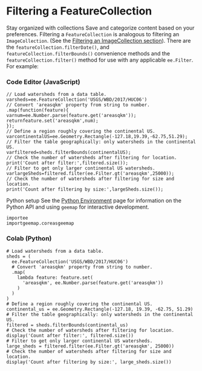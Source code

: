  
#  Filtering a FeatureCollection 
Stay organized with collections  Save and categorize content based on your preferences. 
Filtering a `FeatureCollection` is analogous to filtering an `ImageCollection`. (See the [Filtering an ImageCollection section](https://developers.google.com/earth-engine/guides/ic_filtering)). There are the `featureCollection.filterDate()`, and `featureCollection.filterBounds()` convenience methods and the `featureCollection.filter()` method for use with any applicable `ee.Filter`. For example:
### Code Editor (JavaScript)
```
// Load watersheds from a data table.
varsheds=ee.FeatureCollection('USGS/WBD/2017/HUC06')
// Convert 'areasqkm' property from string to number.
.map(function(feature){
varnum=ee.Number.parse(feature.get('areasqkm'));
returnfeature.set('areasqkm',num);
});
// Define a region roughly covering the continental US.
varcontinentalUS=ee.Geometry.Rectangle(-127.18,19.39,-62.75,51.29);
// Filter the table geographically: only watersheds in the continental US.
varfiltered=sheds.filterBounds(continentalUS);
// Check the number of watersheds after filtering for location.
print('Count after filter:',filtered.size());
// Filter to get only larger continental US watersheds.
varlargeSheds=filtered.filter(ee.Filter.gt('areasqkm',25000));
// Check the number of watersheds after filtering for size and location.
print('Count after filtering by size:',largeSheds.size());
```

Python setup
See the [ Python Environment](https://developers.google.com/earth-engine/guides/python_install) page for information on the Python API and using `geemap` for interactive development.
```
importee
importgeemap.coreasgeemap
```

### Colab (Python)
```
# Load watersheds from a data table.
sheds = (
  ee.FeatureCollection('USGS/WBD/2017/HUC06')
  # Convert 'areasqkm' property from string to number.
  .map(
    lambda feature: feature.set(
      'areasqkm', ee.Number.parse(feature.get('areasqkm'))
    )
  )
)
# Define a region roughly covering the continental US.
continental_us = ee.Geometry.Rectangle(-127.18, 19.39, -62.75, 51.29)
# Filter the table geographically: only watersheds in the continental US.
filtered = sheds.filterBounds(continental_us)
# Check the number of watersheds after filtering for location.
display('Count after filter:', filtered.size())
# Filter to get only larger continental US watersheds.
large_sheds = filtered.filter(ee.Filter.gt('areasqkm', 25000))
# Check the number of watersheds after filtering for size and location.
display('Count after filtering by size:', large_sheds.size())
```


